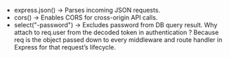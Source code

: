 - express.json() → Parses incoming JSON requests.
- cors() → Enables CORS for cross-origin API calls.
- select("-password") → Excludes password from DB query result.
Why attach to req.user from the decoded token  in authentication ?
Because req is the object passed down to every middleware and route handler in Express for that request’s lifecycle.